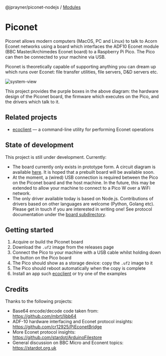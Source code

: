 @jprayner/piconet-nodejs / [Modules](modules.md)

# Piconet

Piconet allows modern computers (MacOS, PC and Linux) to talk to Acorn Econet networks using a board which interfaces the ADF10 Econet module (BBC Master/Archimedes Econet board) to a Raspberry Pi Pico. The Pico can then be connected to your machine via USB.

Piconet is theoretically capable of supporting anything you can dream up which runs over Econet: file transfer utilities, file servers, D&D servers etc.

![system-view](https://user-images.githubusercontent.com/909745/225333540-71af28cc-e700-44a8-87bd-7ba4ffddd420.png)

This project provides the purple boxes in the above diagram: the hardware design of the Piconet board, the firmware which executes on the Pico, and the drivers which talk to it.

## Related projects

* [ecoclient](https://github.com/jprayner/ecoclient) — a command-line utility for performing Econet operations

## State of development

This project is still under development. Currently:

* The board currently only exists in prototype form. A circuit diagram is available [here](https://github.com/jprayner/piconet/tree/main/board). It is hoped that a prebuilt board will be available soon.
* At the moment, a (wired) USB connection is required between the Pico on the Piconet board and the host machine. In the future, this may be extended to allow your machine to connect to a Pico W over a WiFi network.
* The only driver available today is based on Node.js. Contributions of drivers based on other languages are welcome (Python, Golang etc). Please get in touch if you are interested in writing one! See protocol documentation under the [board subdirectory](https://github.com/jprayner/piconet/tree/main/board).

## Getting started

1. Acquire or build the Piconet board
2. Download the `.uf2` image from the releases page
3. Connect the Pico to your machine with a USB cable whilst holding down the button on the Pico board
4. The Pico should show as a storage device: copy the `.uf2` image to it
5. The Pico should reboot automatically when the copy is complete
6. Install an app such [ecoclient](https://github.com/jprayner/ecoclient) or try one of the examples

## Credits

Thanks to the following projects:

* Base64 encode/decode code taken from: https://github.com/mbrt/libb64
* ADF-10 hardware interfacing and Econet protocol insights: https://github.com/cr12925/PiEconetBridge
* More Econet protocol insights: https://github.com/stardot/ArduinoFilestore
* General discussion on BBC Micro and Econent topics: https://stardot.org.uk
